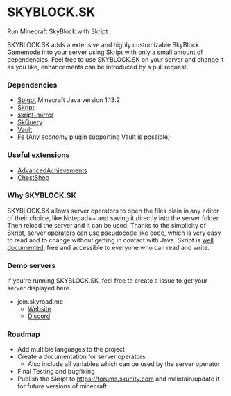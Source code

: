 # SKYBLOCK.SK
Run Minecraft SkyBlock with Skript

SKYBLOCK.SK adds a extensive and highly customizable SkyBlock Gamemode into your server using Skript with only a small amount of dependencies. Feel free to use SKYBLOCK.SK on your server and change it as you like, enhancements can be introduced by a pull request.
	

### Dependencies
- [Spigot](https://hub.spigotmc.org/stash/projects/SPIGOT) Minecraft Java version 1.13.2
- [Skript](https://github.com/SkriptLang/Skript)
- [skript-mirror](https://github.com/btk5h/skript-mirror)
- [SkQuery](https://www.spigotmc.org/resources/unofficial-skquery-fork-1-6-1-12.36631/)
- [Vault](https://www.spigotmc.org/resources/vault.34315)
- [Fe](https://www.spigotmc.org/resources/fe.723/) (Any economy plugin supporting Vault is possible)

### Useful extensions 
- [AdvancedAchievements](https://github.com/PyvesB/AdvancedAchievements)
- [ChestShop](https://github.com/ChestShop-authors/ChestShop-3)

### Why SKYBLOCK.SK
SKYBLOCK.SK allows server operators to open the files plain in any editor of their choice, like Notepad++ and saving it directly into the server folder. Then reload the server and it can be used.
Thanks to the simplicity of Skript, server operators can use pseudocode like code, which is very easy to read and to change without getting in contact with Java. Skript is [well documented](http://skriptlang.github.io/Skript/), free and accessible to everyone who can read and write.

### Demo servers
If you're running SKYBLOCK.SK, feel free to create a issue to get your server displayed here.
- join.skyroad.me
  - [Website](https://skyroad.me)
  - [Discord](https://discord.gg/FRuK5BC)

### Roadmap
- Add multible languages to the project
- Create a documentation for server operators
  - Also include all variables which can be used by the server operator
- Final Testing and bugfixing
- Publish the Skript to https://forums.skunity.com and maintain/update it for future versions of minecraft
